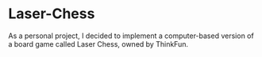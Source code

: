 # Laser-Chess
As a personal project, I decided to implement a computer-based version of a board game called Laser Chess, owned by ThinkFun. 
